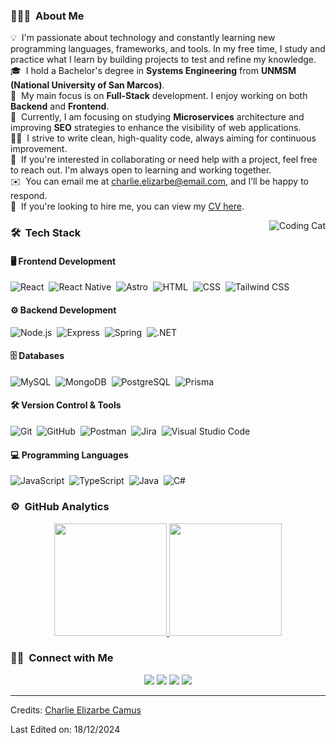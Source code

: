 ### 👨🏻‍💻 &nbsp;About Me

💡&nbsp; I'm passionate about technology and constantly learning new programming languages, frameworks, and tools. In my free time, I study and practice what I learn by building projects to test and refine my knowledge.\
🎓&nbsp; I hold a Bachelor's degree in **Systems Engineering** from **UNMSM (National University of San Marcos)**.\
🌱&nbsp; My main focus is on **Full-Stack** development. I enjoy working on both **Backend** and **Frontend**.\
🔧&nbsp; Currently, I am focusing on studying **Microservices** architecture and improving **SEO** strategies to enhance the visibility of web applications.\
👨‍💻&nbsp; I strive to write clean, high-quality code, always aiming for continuous improvement.\
💬&nbsp; If you're interested in collaborating or need help with a project, feel free to reach out. I'm always open to learning and working together.\
✉️&nbsp; You can email me at [charlie.elizarbe@email.com](mailto:charlie.elizarbe@email.com), and I’ll be happy to respond.\
📄&nbsp; If you're looking to hire me, you can view my [CV here](https://www.charlieelizarbe.com/cv).

<img alt="Coding Cat" src="https://media1.tenor.com/m/y2JXkY1pXkwAAAAC/cat-computer.gif" align="right"/>

### 🛠 &nbsp;Tech Stack

#### 🖥️ Frontend Development
![React](https://img.shields.io/badge/-React-61DAFB?style=for-the-badge&logo=react&logoColor=black)&nbsp;
![React Native](https://img.shields.io/badge/-React%20Native-61DAFB?style=for-the-badge&logo=react&logoColor=black)&nbsp;
![Astro](https://img.shields.io/badge/Astro-FF5A09?style=for-the-badge&logo=Astro&logoColor=white)&nbsp;
![HTML](https://img.shields.io/badge/-HTML-FF5722?style=for-the-badge&logo=HTML5&logoColor=white)&nbsp;
![CSS](https://img.shields.io/badge/-CSS-2965F1?style=for-the-badge&logo=CSS3&logoColor=white)&nbsp;
![Tailwind CSS](https://img.shields.io/badge/-Tailwind%20CSS-38BDF8?style=for-the-badge&logo=tailwindcss&logoColor=black)&nbsp;

#### ⚙️ Backend Development
![Node.js](https://img.shields.io/badge/-Node.js-3C873A?style=for-the-badge&logo=node.js&logoColor=white)&nbsp;
![Express](https://img.shields.io/badge/-Express-000000?style=for-the-badge&logo=express&logoColor=white)&nbsp;
![Spring](https://img.shields.io/badge/Spring-6DB33F?style=for-the-badge&logo=spring&logoColor=white)&nbsp;
![.NET](https://img.shields.io/badge/NET-5C2D91?style=for-the-badge&logo=dot-net&logoColor=white)&nbsp;

#### 🗄️ Databases
![MySQL](https://img.shields.io/badge/-MySQL-4479A1?style=for-the-badge&logo=mysql&logoColor=white)&nbsp;
![MongoDB](https://img.shields.io/badge/MongoDB-%234ea94b.svg?style=for-the-badge&logo=mongodb&logoColor=white)&nbsp;
![PostgreSQL](https://img.shields.io/badge/-PostgreSQL-316192?style=for-the-badge&logo=postgresql&logoColor=white)&nbsp;
![Prisma](https://img.shields.io/badge/Prisma-2D3748?style=for-the-badge&logo=prisma&logoColor=white)&nbsp;

#### 🛠️ Version Control & Tools
![Git](https://img.shields.io/badge/-Git-F05033?style=for-the-badge&logo=git&logoColor=white)&nbsp;
![GitHub](https://img.shields.io/badge/-GitHub-181717?style=for-the-badge&logo=github&logoColor=white)&nbsp;
![Postman](https://img.shields.io/badge/Postman-FF6C37?style=for-the-badge&logo=postman&logoColor=white)&nbsp;
![Jira](https://img.shields.io/badge/Jira-0052CC?style=for-the-badge&logo=jira&logoColor=white)&nbsp;
![Visual Studio Code](https://img.shields.io/badge/Visual%20Studio%20Code-0078d7.svg?style=for-the-badge&logo=visual-studio-code&logoColor=white)&nbsp;

#### 💻 Programming Languages
![JavaScript](https://img.shields.io/badge/-JavaScript-FFB13B?style=for-the-badge&logo=javascript&logoColor=black)&nbsp;
![TypeScript](https://img.shields.io/badge/-TypeScript-3178C6?style=for-the-badge&logo=typescript&logoColor=white)&nbsp;
![Java](https://img.shields.io/badge/-Java-ED8B00?style=for-the-badge&logo=java&logoColor=white)&nbsp;
![C#](https://img.shields.io/badge/-C%23-68217A?style=for-the-badge&logo=csharp&logoColor=white)&nbsp;

### ⚙️ &nbsp;GitHub Analytics

<p align="center">
  <a href="https://github.com/CharlieFISI">
    <img height="180em" src="https://github-readme-stats-eight-theta.vercel.app/api?username=CharlieFISI&show_icons=true&theme=algolia&include_all_commits=true&count_private=true"/>
  </a>
  <a href="https://github.com/CharlieFISI">
    <img height="180em" src="https://github-readme-stats-eight-theta.vercel.app/api/top-langs/?username=CharlieFISI&layout=compact&langs_count=8&theme=algolia"/>
  </a>
</p>

### 🤝🏻 &nbsp;Connect with Me

<p align="center">
  <a href="https://www.linkedin.com/in/charlieec/"><img src="https://img.shields.io/badge/-Charlie%20Elizarbe-0077B5?style=flat&logo=Linkedin&logoColor=white"/></a>
  <a href="mailto:charlie6_@hotmail.com"><img src="https://img.shields.io/badge/-charlie.elizarbe@email.com-D14836?style=flat&logo=Gmail&logoColor=white"/></a>
  <a href="https://stackoverflow.com/users/28005624/charlie"><img src="https://img.shields.io/badge/-@charliefisi-FF7A00?style=flat&logo=StackOverflow&logoColor=white"/></a>
  <a href="https://hub.docker.com/u/charlie1104"><img src="https://img.shields.io/badge/-@charlieelizarbe-2496ED?style=flat&logo=Docker&logoColor=white"/></a>
</p>

-----
Credits: [Charlie Elizarbe Camus](https://github.com/CharlieFISI)

Last Edited on: 18/12/2024
